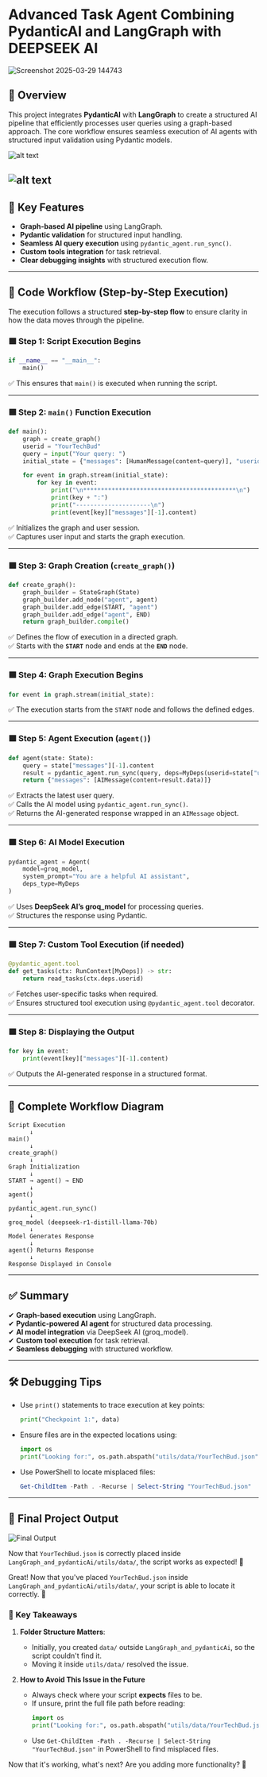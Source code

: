 # Advanced Task Agent Combining PydanticAI and LangGraph with DEEPSEEK AI 


![Screenshot 2025-03-29 144743](https://github.com/user-attachments/assets/5ba3f742-3580-47e0-b405-51d990b2aad4)



## 🚀 Overview
This project integrates **PydanticAI** with **LangGraph** to create a structured AI pipeline that efficiently processes user queries using a graph-based approach. The core workflow ensures seamless execution of AI agents with structured input validation using Pydantic models.

![alt text](<Screenshot 2025-03-11 233527.png>)



![alt text](<Screenshot 2025-03-11 233551.png>)
---

## 📌 Key Features
- **Graph-based AI pipeline** using LangGraph.
- **Pydantic validation** for structured input handling.
- **Seamless AI query execution** using `pydantic_agent.run_sync()`.
- **Custom tools integration** for task retrieval.
- **Clear debugging insights** with structured execution flow.

---

## 📜 Code Workflow (Step-by-Step Execution)
The execution follows a structured **step-by-step flow** to ensure clarity in how the data moves through the pipeline.

### 🟩 **Step 1: Script Execution Begins**
```python
if __name__ == "__main__":
    main()
```
✅ This ensures that `main()` is executed when running the script.

---

### 🟩 **Step 2: `main()` Function Execution**
```python
def main():
    graph = create_graph()
    userid = "YourTechBud"
    query = input("Your query: ")
    initial_state = {"messages": [HumanMessage(content=query)], "userid": userid}

    for event in graph.stream(initial_state):
        for key in event:
            print("\n*******************************************\n")
            print(key + ":")
            print("---------------------\n")
            print(event[key]["messages"][-1].content)
```
✅ Initializes the graph and user session.  
✅ Captures user input and starts the graph execution.

---

### 🟩 **Step 3: Graph Creation (`create_graph()`)**
```python
def create_graph():
    graph_builder = StateGraph(State)
    graph_builder.add_node("agent", agent)
    graph_builder.add_edge(START, "agent")
    graph_builder.add_edge("agent", END)
    return graph_builder.compile()
```
✅ Defines the flow of execution in a directed graph.  
✅ Starts with the **`START`** node and ends at the **`END`** node.

---

### 🟩 **Step 4: Graph Execution Begins**
```python
for event in graph.stream(initial_state):
```
✅ The execution starts from the `START` node and follows the defined edges.

---

### 🟩 **Step 5: Agent Execution (`agent()`)**
```python
def agent(state: State):
    query = state["messages"][-1].content
    result = pydantic_agent.run_sync(query, deps=MyDeps(userid=state["userid"]))
    return {"messages": [AIMessage(content=result.data)]}
```
✅ Extracts the latest user query.  
✅ Calls the AI model using `pydantic_agent.run_sync()`.  
✅ Returns the AI-generated response wrapped in an `AIMessage` object.

---

### 🟩 **Step 6: AI Model Execution**
```python
pydantic_agent = Agent(
    model=groq_model,
    system_prompt="You are a helpful AI assistant",
    deps_type=MyDeps
)
```
✅ Uses **DeepSeek AI’s groq_model** for processing queries.  
✅ Structures the response using Pydantic.

---

### 🟩 **Step 7: Custom Tool Execution (if needed)**
```python
@pydantic_agent.tool
def get_tasks(ctx: RunContext[MyDeps]) -> str:
    return read_tasks(ctx.deps.userid)
```
✅ Fetches user-specific tasks when required.  
✅ Ensures structured tool execution using `@pydantic_agent.tool` decorator.

---

### 🟩 **Step 8: Displaying the Output**
```python
for key in event:
    print(event[key]["messages"][-1].content)
```
✅ Outputs the AI-generated response in a structured format.

---

## 🔄 **Complete Workflow Diagram**
```
Script Execution
      ↓
main()
      ↓
create_graph()
      ↓
Graph Initialization
      ↓
START → agent() → END
      ↓
agent()
      ↓
pydantic_agent.run_sync()
      ↓
groq_model (deepseek-r1-distill-llama-70b)
      ↓
Model Generates Response
      ↓
agent() Returns Response
      ↓
Response Displayed in Console
```

---

## ✅ Summary
✔ **Graph-based execution** using LangGraph.  
✔ **Pydantic-powered AI agent** for structured data processing.  
✔ **AI model integration** via DeepSeek AI (groq_model).  
✔ **Custom tool execution** for task retrieval.  
✔ **Seamless debugging** with structured workflow.

---

## 🛠 **Debugging Tips**
- Use `print()` statements to trace execution at key points:
  ```python
  print("Checkpoint 1:", data)
  ```
- Ensure files are in the expected locations using:
  ```python
  import os
  print("Looking for:", os.path.abspath("utils/data/YourTechBud.json"))
  ```
- Use PowerShell to locate misplaced files:
  ```powershell
  Get-ChildItem -Path . -Recurse | Select-String "YourTechBud.json"
  ```

---

## 📸 **Final Project Output**
![Final Output](<Screenshot 2025-03-12 111849.png>)

Now that `YourTechBud.json` is correctly placed inside `LangGraph_and_pydanticAi/utils/data/`, the script works as expected! 🎯




Great! Now that you've placed `YourTechBud.json` inside `LangGraph_and_pydanticAi/utils/data/`, your script is able to locate it correctly. 🎯  

### **📌 Key Takeaways**
1. **Folder Structure Matters**:  
   - Initially, you created `data/` outside `LangGraph_and_pydanticAi`, so the script couldn't find it.
   - Moving it inside `utils/data/` resolved the issue.

2. **How to Avoid This Issue in the Future**
   - Always check where your script **expects** files to be.
   - If unsure, print the full file path before reading:
     ```python
     import os
     print("Looking for:", os.path.abspath("utils/data/YourTechBud.json"))
     ```
   - Use `Get-ChildItem -Path . -Recurse | Select-String "YourTechBud.json"` in PowerShell to find misplaced files.

Now that it's working, what's next? Are you adding more functionality? 🚀




